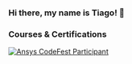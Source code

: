### Hi there, my name is Tiago! 👋

<!--
**tplobo/tplobo** is a ✨ _special_ ✨ repository because its `README.md` (this file) appears on your GitHub profile.

Here are some ideas to get you started:

- 🔭 I’m currently working on ...
- 🌱 I’m currently learning ...
- 👯 I’m looking to collaborate on ...
- 🤔 I’m looking for help with ...
- 💬 Ask me about ...
- 📫 How to reach me: ...
- 😄 Pronouns: ...
- ⚡ Fun fact: ...
-->

### Courses & Certifications
<!--START_SECTION:badges-->
[![Ansys CodeFest Participant](https://images.credly.com/size/110x110/images/5daffbd7-a270-455d-ac4f-25b4e839e462/image.png)](http://www.credly.com/badges/22d20d19-0ebc-498a-9fe7-fb7bdedb875b "Ansys CodeFest Participant")
<!--END_SECTION:badges-->
